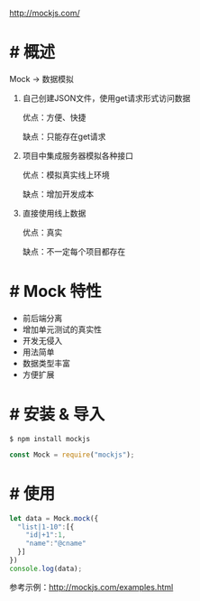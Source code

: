 http://mockjs.com/

# # 概述

Mock -> 数据模拟

1. 自己创建JSON文件，使用get请求形式访问数据

   优点：方便、快捷

   缺点：只能存在get请求

2. 项目中集成服务器模拟各种接口

   优点：模拟真实线上环境

   缺点：增加开发成本

3. 直接使用线上数据

   优点：真实

   缺点：不一定每个项目都存在

# # Mock 特性

- 前后端分离
- 增加单元测试的真实性
- 开发无侵入
- 用法简单
- 数据类型丰富
- 方便扩展

# #  安装 & 导入

```shell
$ npm install mockjs
```

```js
const Mock = require("mockjs");
```

# # 使用

```js
let data = Mock.mock({
  "list|1-10":[{
    "id|+1":1,
    "name":"@cname"
  }]
})
console.log(data);
```

参考示例：<http://mockjs.com/examples.html>


























